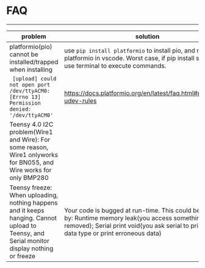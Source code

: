 # FAQ

---

| problem                                                     | solution                                                     |
| ----------------------------------------------------------- | ------------------------------------------------------------ |
| platformio(pio) cannot be installed/trapped when installing | use `pip install platformio` to install pio, and reinstall platformio in vscode. Worst case, if pip install successful, use terminal to execute commands. |
|` [upload] could not open port /dev/ttyACM0: [Errno 13] Permission denied: '/dev/ttyACM0'` |https://docs.platformio.org/en/latest/faq.html#platformio-udev-rules|
|Teensy 4.0 I2C problem(Wire1 and Wire): For some reason, Wire1 onlyworks for BN055, and Wire works for only BMP280|                                                              |Use Wire1 for BN055, Wire for BMP280
|Teensy freeze: When uploading, nothing happens and it keeps hanging. Cannot upload to Teensy, and Serial monitor display nothing or freeze|Your code is bugged at run-time. This could be caused by: Runtime memory leak(you access something that is removed); Serial print void(you ask serial to print fault data type or print erroneous data)|

